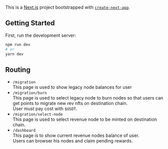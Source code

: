 This is a [Next.js](https://nextjs.org/) project bootstrapped with [`create-next-app`](https://github.com/vercel/next.js/tree/canary/packages/create-next-app).

## Getting Started

First, run the development server:

```bash
npm run dev
# or
yarn dev
```

## Routing
- `/migration`  
This page is used to show legacy node balances for user
- `/migration/burn`  
This page is used to select legacy node to burn nodes so that users can get points to migrate new rev nfts on destination chain.  
User must pay cost with `$USDT`.
- `/migration/select-node`  
This page is used to select revenue node to be minted on destination chain.
- `/dashboard`  
This page is to show current revenue nodes balance of user.  
Users can browser his nodes and claim pending rewards.
